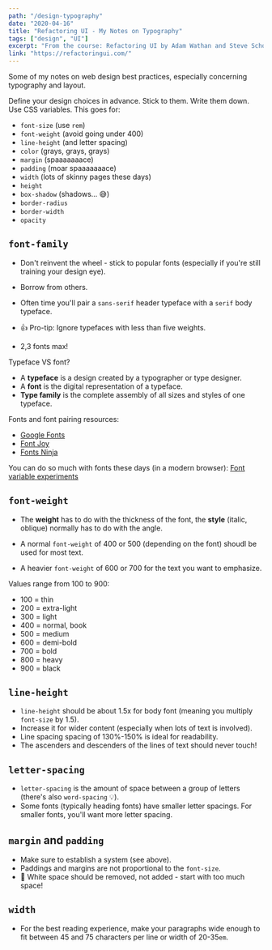```yaml
---
path: "/design-typography"
date: "2020-04-16"
title: "Refactoring UI - My Notes on Typography"
tags: ["design", "UI"]
excerpt: "From the course: Refactoring UI by Adam Wathan and Steve Schoger"
link: "https://refactoringui.com/"
---
```


Some of my notes on web design best practices, especially concerning typography and layout.

Define your design choices in advance. Stick to them. Write them down. Use CSS variables.
This goes for:

- `font-size` (use `rem`)
- `font-weight` (avoid going under 400)
- `line-height` (and letter spacing)
- `color` (grays, grays, grays)
- `margin` (spaaaaaaace)
- `padding` (moar spaaaaaaace)
- `width` (lots of skinny pages these days)
- `height`
- `box-shadow` (shadows... 😅)
- `border-radius`
- `border-width`
- `opacity`

## `font-family`

- Don't reinvent the wheel - stick to popular fonts (especially if you're still training your design eye).

- Borrow from others.

- Often time you'll pair a `sans-serif` header typeface with a `serif` body typeface.

- 👍 Pro-tip: Ignore typefaces with less than five weights.

- 2,3 fonts max!

Typeface VS font?

- A **typeface** is a design created by a typographer or type designer.
- A **font** is the digital representation of a typeface.
- **Type family** is the complete assembly of all sizes and styles of one typeface.

Fonts and font pairing resources:

- [Google Fonts](https://fonts.google.com/)
- [Font Joy](https://fontjoy.com/)
- [Fonts Ninja](https://chrome.google.com/webstore/detail/fonts-ninja/eljapbgkmlngdpckoiiibecpemleclhh)

You can do so much with fonts these days (in a modern browser): [Font variable experiments](https://codepen.io/collection/XqRLMb/)

## `font-weight`

- The **weight** has to do with the thickness of the font, the **style** (italic, oblique) normally has to do with the angle.

- A normal `font-weight` of 400 or 500 (depending on the font) shoudl be used for most text.
- A heavier `font-weight` of 600 or 700 for the text you want to emphasize.

Values range from 100 to 900:

- 100 = thin
- 200 = extra-light
- 300 = light
- 400 = normal, book
- 500 = medium
- 600 = demi-bold
- 700 = bold
- 800 = heavy
- 900 = black

## `line-height`

- `line-height` should be about 1.5x for body font (meaning you multiply `font-size` by 1.5).
- Increase it for wider content (especially when lots of text is involved).
- Line spacing spacing of 130%-150% is ideal for readability.
- The ascenders and descenders of the lines of text should never touch!

## `letter-spacing`

- `letter-spacing` is the amount of space between a group of letters (there's also `word-spacing` 💡).
- Some fonts (typically heading fonts) have smaller letter spacings. For smaller fonts, you'll want more letter spacing.

## `margin` and `padding`

- Make sure to establish a system (see above).
- Paddings and margins are not proportional to the `font-size`.
- 🤯 White space should be removed, not added - start with too much space!

## `width`

- For the best reading experience, make your paragraphs wide enough to fit between 45 and 75 characters per line or width of 20-35`em`.
